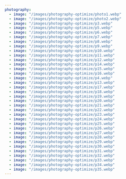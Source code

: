 ```yaml
---
photography:
  - image: "/images/photography-optimize/photo1.webp"
  - image: "/images/photography-optimize/photo2.webp"
  - image: "/images/photography-optimize/p3.webp"
  - image: "/images/photography-optimize/p5.webp"
  - image: "/images/photography-optimize/p6.webp"
  - image: "/images/photography-optimize/p7.webp"
  - image: "/images/photography-optimize/p8.webp"
  - image: "/images/photography-optimize/p9.webp"
  - image: "/images/photography-optimize/p10.webp"
  - image: "/images/photography-optimize/p11.webp"
  - image: "/images/photography-optimize/p12.webp"
  - image: "/images/photography-optimize/p14.webp"
  - image: "/images/photography-optimize/p15.webp"
  - image: "/images/photography-optimize/p16.webp"
  - image: "/images/photography-optimize/p4.webp"
  - image: "/images/photography-optimize/p13.webp"
  - image: "/images/photography-optimize/p17.webp"
  - image: "/images/photography-optimize/p18.webp"
  - image: "/images/photography-optimize/p19.webp"
  - image: "/images/photography-optimize/p20.webp"
  - image: "/images/photography-optimize/p21.webp"
  - image: "/images/photography-optimize/p22.webp"
  - image: "/images/photography-optimize/p23.webp"
  - image: "/images/photography-optimize/p24.webp"
  - image: "/images/photography-optimize/p25.webp"
  - image: "/images/photography-optimize/p26.webp"
  - image: "/images/photography-optimize/p27.webp"
  - image: "/images/photography-optimize/p28.webp"
  - image: "/images/photography-optimize/p29.webp"
  - image: "/images/photography-optimize/p30.webp"
  - image: "/images/photography-optimize/p31.webp"
  - image: "/images/photography-optimize/p32.webp"
  - image: "/images/photography-optimize/p33.webp"
  - image: "/images/photography-optimize/p34.webp"
  - image: "/images/photography-optimize/p35.webp"
---
```

